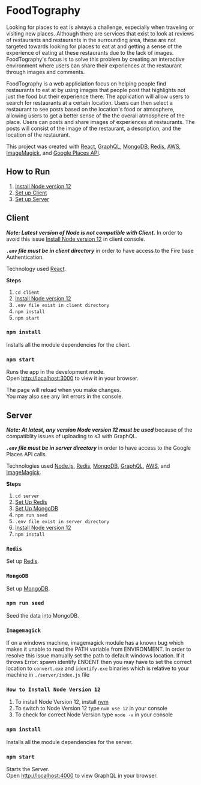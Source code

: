 # FoodTography
	
Looking for places to eat is always a challenge, especially when traveling or visiting new places. Although there are services that exist to look at reviews of restaurants and restaurants in the surrounding area, these are not targeted towards looking for places to eat at and getting a sense of the experience of eating at these restaurants due to the lack of images. FoodTography's focus is to solve this problem by creating an interactive environment where users can share their experiences at the restaurant through images and comments.

FoodTography is a web appliciation focus on helping people find restaurants to eat at by using images that people post that highlights not just the food but their experience there. The application will allow users to search for restaurants at a certain location. Users can then select a restaurant to see posts based on the location's food or atmosphere, allowing users to get a better sense of the the overall atmosphere of the place. Users can posts and share images of experiences at restaurants. The posts will consist of the image of the restaurant, a description, and the location of the restaurant.


This project was created with [React](https://github.com/facebook/create-react-app), [GraphQL](https://graphql.org/), [MongoDB](https://www.mongodb.com/), [Redis](https://redis.io/), [AWS](https://aws.amazon.com/), [ImageMagick](https://imagemagick.org/index.php), and [Google Places API](https://developers.google.com/maps/documentation/places/web-service/overview).


## How to Run
1. [Install Node version 12](#how-to-install-node-version-12)
2. [Set up Client](#client)
3. [Set up Server](#server)

## Client
***Note: Latest version of Node is not compatible with Client.***
In order to avoid this issue [Install Node version 12](#how-to-install-node-version-12) in client console.

***`.env` file must be in client directory*** in order to have access to the Fire base Authentication.

Technology used [React](https://github.com/facebook/create-react-app).

**Steps**
1. `cd client`
2. [Install Node version 12](#how-to-install-node-version-12)
3. `.env file exist in client directory`
4. `npm install`
6. `npm start`

### `npm install`
Installs all the module dependencies for the client.

### `npm start`

Runs the app in the development mode.\
Open [http://localhost:3000](http://localhost:3000) to view it in your browser.

The page will reload when you make changes.\
You may also see any lint errors in the console.


## Server
***Note: At latest, any version Node version 12 must be used*** because of the compatiblity issues of uploading to s3 with GraphQL.

***`.env` file must be in server directory*** in order to have access to the Google Places API calls.

Technologies used [Node.js](https://nodejs.org/en/docs/), [Redis](https://flaviocopes.com/redis-installation/), [MongoDB](https://www.mongodb.com/docs/manual/tutorial/getting-started/), [GraphQL](https://graphql.org/), [AWS](https://aws.amazon.com/), and [ImageMagick](https://imagemagick.org/index.php).

**Steps**
1. `cd server`
2.  [Set Up Redis](#redis)
3.  [Set Up MongoDB](#mongodb)
4.  `npm run seed`
5. `.env file exist in server directory`
6. [Install Node version 12](#how-to-install-node-version-12)
7. `npm install`

### `Redis`
Set up [Redis](https://flaviocopes.com/redis-installation/).

### `MongoDB`
Set up [MongoDB](https://www.mongodb.com/docs/manual/tutorial/getting-started).

### `npm run seed`
Seed the data into MongoDB.

### `Imagemagick`
If on a windows machine, imagemagick module has a known bug which makes it unable to read the PATH variable from ENVIRONMENT. In order to resolve this issue manually set the path to default windows location. If it throws Error: spawn identify ENOENT then you may have to set the correct location to `convert.exe` and `identify.exe` binaries which is relative to your machine in `./server/index.js` file

### `How to Install Node Version 12`
1. To install Node Version 12, install [nvm](https://github.com/nvm-sh/nvm)
2. To switch to Node Version 12 type  `nvm use 12` in your console
3. To check for correct Node Version type `node -v` in your console 


### `npm install`
Installs all the module dependencies for the server.

### `npm start`

Starts the Server.\
Open [http://localhost:4000](http://localhost:4000) to view GraphQL in your browser.




